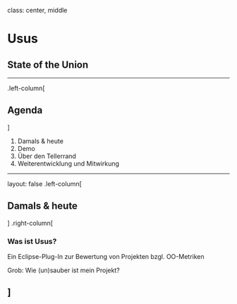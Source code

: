 class: center, middle

# Usus

## State of the Union

---

.left-column[
  ## Agenda
]

1. Damals & heute
2. Demo
3. Über den Tellerrand
4. Weiterentwicklung und Mitwirkung

---

layout: false
.left-column[
  ## Damals & heute
]
.right-column[
### Was ist Usus?

Ein Eclipse-Plug-In zur Bewertung von Projekten bzgl. OO-Metriken

Grob: Wie (un)sauber ist mein Projekt?

]
---
